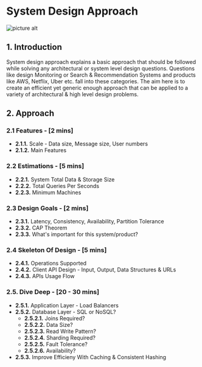 # System Design Approach
![picture alt](http://www.brightlightpictures.com/assets/images/portfolio/thethaw_header.jpg "Designing Big Systems!")

## 1. Introduction
System design approach explains a basic approach that should be followed while solving any architectural or system level design questions. Questions like design Monitoring or Search & Recommendation Systems and products like AWS, Netflix, Uber etc. fall into these categories. The aim here is to create an efficient yet generic enough approach that can be applied to a variety of architectural & high level design problems.

## 2. Approach

### 2.1 Features - [2 mins]
* **2.1.1.** Scale - Data size, Message size, User numbers
* **2.1.2.** Main Features

### 2.2 Estimations - [5 mins]
* **2.2.1.** System Total Data & Storage Size
* **2.2.2.** Total Queries Per Seconds
* **2.2.3.** Minimum Machines

### 2.3 Design Goals - [2 mins]
* **2.3.1.** Latency, Consistency, Availability, Partition Tolerance
* **2.3.2.** CAP Theorem
* **2.3.3.** What's important for this system/product?

### 2.4 Skeleton Of Design - [5 mins]
* **2.4.1.** Operations Supported
* **2.4.2.** Client API Design - Input, Output, Data Structures & URLs
* **2.4.3.** APIs Usage Flow

### 2.5. Dive Deep - [20 - 30 mins]
* **2.5.1.** Application Layer - Load Balancers
* **2.5.2.** Database Layer - SQL or NoSQL?
   * **2.5.2.1.** Joins Required?
   * **2.5.2.2.** Data Size?
   * **2.5.2.3.** Read Write Pattern?
   * **2.5.2.4.** Sharding Required?
   * **2.5.2.5.** Fault Tolerance?
   * **2.5.2.6.** Availability?
* **2.5.3.** Improve Efficieny With Caching & Consistent Hashing
